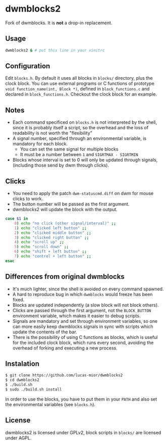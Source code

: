 # dwmblocks2
Fork of dwmblocks. It is **not** a drop-in replacement.

## Usage
```sh
dwmblocks2 & # put this line in your xinitrc
```

## Configuration
Edit `blocks.h`.
By default it uses all blocks in `blocks/` directory,
plus the clock block.
You can use external programs or C functions of
prototype `void function_name(int, Block *)`,
defined in `block_functions.c` and declared in `block_functions.h`.
Checkout the clock block for an example.

## Notes
- Each command specificed on `blocks.h` is not interpreted by the shell,
  since it is probably itself a script, so the overhead and the loss
  of readability is not worth the "flexibility"
- A signal number, specified through an environmental variable,
  is mandatory for each block.
  * You can set the same signal for multiple blocks
  * It must be a number between `1` and `SIGRTMAX - SIGRTMIN`
- Blocks whose interval is set to 0 will only be updated through signals,
  (including those send by dwm through clicks).

## Clicks
- You need to apply the patch `dwm-statuscmd.diff`
  on dwm for mouse clicks to work.
- The button number will be passed as the first argument.
- dwmblocks2 will update the block with the output.

```sh
case $1 in
    0) echo "no click (other signal/interval)" ;;
    1) echo "clicked left button" ;;
    2) echo "clicked middle button" ;;
    3) echo "clicked right button" ;;
    4) echo "scroll up" ;;
    5) echo "scroll down" ;;
    6) echo "shift + left button" ;;
    7) echo "control + left button" ;;
esac
```

## Differences from original dwmblocks
- It's much lighter, since the shell is avoided on every command spawned.
- A hard to reproduce bug in which `dwmblocks` would freeze has been fixed.
- Blocks are updated independently (a slow block will not block others).
- Clicks are passed through the first argument, not the `BLOCK_BUTTON`
  environment variable, which makes it easier to debug scripts.
- Signals are mandatory and set through environment variables, so one
  can more easily keep dwmblocks signals in sync with scripts which update
  the contents of the bar.
- There is the possibility of using C functions as blocks, which is
  useful for the included clock block, which runs every second, avoiding the
  overhead of forking and executing a new process.

## Instalation
```sh
$ git clone https://github.com/lucas-mior/dwmblocks2
$ cd dwmblocks2
$ ./build.sh
$ sudo ./build.sh install
```
In order to use the blocks, you have to put them in your
`PATH` and also set the environmental variables (see `blocks.h`).

## License
dwmblocks2 is licensed under GPLv2,
block scripts in `blocks/` are licensed under AGPL.
